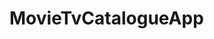 # MovieTvCatalogueApp
[![<rizkyhamdana>](https://circleci.com/gh/rizkyhamdana/MovieTvCatalogueApp.svg?style=svg)](https://circleci.com/gh/rizkyhamdana/MovieTvCatalogueApp)
